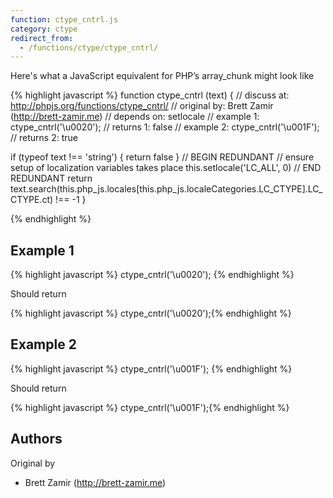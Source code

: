```yaml
---
function: ctype_cntrl.js
category: ctype
redirect_from:
  - /functions/ctype/ctype_cntrl/
---
```


<!-- WARNING! This file is auto generated by `npm run web:inject`, do not edit by hand -->

Here's what a JavaScript equivalent for PHP’s array_chunk might look like

{% highlight javascript %}
function ctype_cntrl (text) {
  //  discuss at: http://phpjs.org/functions/ctype_cntrl/
  // original by: Brett Zamir (http://brett-zamir.me)
  //  depends on: setlocale
  //   example 1: ctype_cntrl('\u0020');
  //   returns 1: false
  //   example 2: ctype_cntrl('\u001F');
  //   returns 2: true

  if (typeof text !== 'string') {
    return false
  }
  // BEGIN REDUNDANT
  // ensure setup of localization variables takes place
  this.setlocale('LC_ALL', 0)
  // END REDUNDANT
  return text.search(this.php_js.locales[this.php_js.localeCategories.LC_CTYPE].LC_CTYPE.ct) !== -1
}

{% endhighlight %}

## Example 1

{% highlight javascript %}
ctype_cntrl('\u0020');
{% endhighlight %}

Should return

{% highlight javascript %}
ctype_cntrl('\u0020');{% endhighlight %}

## Example 2

{% highlight javascript %}
ctype_cntrl('\u001F');
{% endhighlight %}

Should return

{% highlight javascript %}
ctype_cntrl('\u001F');{% endhighlight %}


## Authors


Original by

- Brett Zamir (http://brett-zamir.me)

